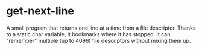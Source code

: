 # get-next-line

A small program that returns one line at a time from a file descriptor. Thanks to a static char variable, it bookmarks where it has stopped. It can "remember" multiple (up to 4096) file descriptors without mixing them up.

